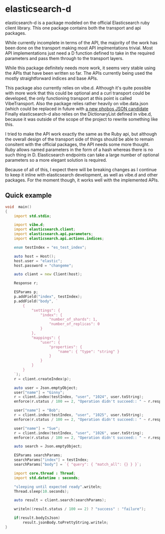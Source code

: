 ﻿elasticsearch-d
===============

elasticsearch-d is a package modeled on the official Elasticsearch ruby client
library. This one package contains both the transport and api packages.

While currently incomplete in terms of the API, the majority of the work has
been done on the transport making most API implmentations trivial. Most API
implementations just need a D function defined to take in the required
parameters and pass them through to the transport layers.

While this package definitely needs more work, it seems very stable using the
APIs that have been written so far.  The APIs currently being used the mostly
straightforward indices and base APIs.

This package also currently relies on vibe.d. Although it's quite possible with
more work that this could be optional and a curl transport could be developed,
the only functioning transport at this point is called VibeTransport. Also the
package relies rather heavily on vibe.data.json (which could be replaced in
future with [a new phobos JSON
candidate](https://github.com/s-ludwig/std_data_json) Finally elasticsearch-d
also relies on the DictionaryList defined in vibe.d, because it was outside of
the scope of the project to rewrite something like this.

I tried to make the API work exactly the same as the Ruby api, but although the
overall design of the transport side of things should be able to remain
consitent with the official packages, the API needs some more thought. Ruby
allows named parameters in the form of a hash whereas there is no such thing in
D. Elasticsearch endpoints can take a large number of optional parameters so a
more elegant solution is required.

Because of all of this, I expect there will be breaking changes as I continue
to keep it inline with elasticsearch development, as well as vibe.d and other
packages. For the moment though, it works well with the implemented APIs.

## Quick example

```D
void  main()
{
    import std.stdio;

    import vibe.d;
    import elasticsearch.client;
    import elasticsearch.api.parameters;
    import elasticsearch.api.actions.indices;

    enum testIndex = "es_test_index";

    auto host = Host();
    host.user = "elastic";
    host.password = "changeme";

    auto client = new Client(host);

    Response r;

    ESParams p;
    p.addField("index", testIndex);
    p.addField("body", `
        {
            "settings": {
                "index": {
                    "number_of_shards": 1,
                    "number_of_replicas": 0
                }
            },
            "mappings": {
                "user": {
                    "properties": {
                        "name": { "type": "string" }
                    }
                }
            }
        }
    `);
    r = client.createIndex(p);

    auto user = Json.emptyObject;
    user["name"] = "Ginny";
    r = client.index(testIndex, "user", "1024", user.toString);
    enforce(r.status / 100 == 2, "Operation didn't succeed:: " ~ r.responseBody);

    user["name"] = "Bob";
    r = client.index(testIndex, "user", "1025", user.toString);
    enforce(r.status / 100 == 2, "Operation didn't succeed:: " ~ r.responseBody);

    user["name"] = "Sue";
    r = client.index(testIndex, "user", "1026", user.toString);
    enforce(r.status / 100 == 2, "Operation didn't succeed:: " ~ r.responseBody);

    auto search = Json.emptyObject;

    ESParams searchParams;
    searchParams["index"] = testIndex;
    searchParams["body"] = `{ "query": { "match_all": {} } }`;

    import core.thread : Thread;
    import std.datetime : seconds;

    "sleeping until expected ready".writeln;
    Thread.sleep(10.seconds);

    auto result = client.search(searchParams);

    writeln((result.status / 100 == 2) ? "success" : "failure");

    if(result.bodyIsJson)
        result.jsonBody.toPrettyString.writeln;
}
```
